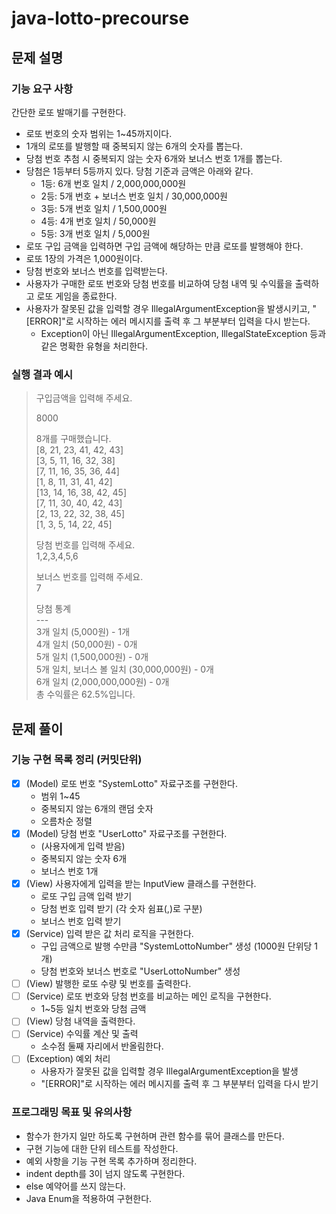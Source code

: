 # java-lotto-precourse

## 문제 설명
### 기능 요구 사항
간단한 로또 발매기를 구현한다.

- 로또 번호의 숫자 범위는 1~45까지이다.
- 1개의 로또를 발행할 때 중복되지 않는 6개의 숫자를 뽑는다.
- 당첨 번호 추첨 시 중복되지 않는 숫자 6개와 보너스 번호 1개를 뽑는다.
- 당첨은 1등부터 5등까지 있다. 당첨 기준과 금액은 아래와 같다. 
  - 1등: 6개 번호 일치 / 2,000,000,000원
  - 2등: 5개 번호 + 보너스 번호 일치 / 30,000,000원
  - 3등: 5개 번호 일치 / 1,500,000원
  - 4등: 4개 번호 일치 / 50,000원
  - 5등: 3개 번호 일치 / 5,000원
- 로또 구입 금액을 입력하면 구입 금액에 해당하는 만큼 로또를 발행해야 한다.
- 로또 1장의 가격은 1,000원이다.
- 당첨 번호와 보너스 번호를 입력받는다.
- 사용자가 구매한 로또 번호와 당첨 번호를 비교하여 당첨 내역 및 수익률을 출력하고 로또 게임을 종료한다.
- 사용자가 잘못된 값을 입력할 경우 IllegalArgumentException을 발생시키고, "[ERROR]"로 시작하는 에러 메시지를 출력 후 그 부분부터 입력을 다시 받는다.
  - Exception이 아닌 IllegalArgumentException, IllegalStateException 등과 같은 명확한 유형을 처리한다.

### 실행 결과 예시
<blockquote>
구입금액을 입력해 주세요.

8000

8개를 구매했습니다.  
[8, 21, 23, 41, 42, 43]  
[3, 5, 11, 16, 32, 38]  
[7, 11, 16, 35, 36, 44]  
[1, 8, 11, 31, 41, 42]  
[13, 14, 16, 38, 42, 45]  
[7, 11, 30, 40, 42, 43]  
[2, 13, 22, 32, 38, 45]  
[1, 3, 5, 14, 22, 45]  

당첨 번호를 입력해 주세요.  
1,2,3,4,5,6

보너스 번호를 입력해 주세요.  
7

당첨 통계  
    ---  
3개 일치 (5,000원) - 1개  
4개 일치 (50,000원) - 0개  
5개 일치 (1,500,000원) - 0개  
5개 일치, 보너스 볼 일치 (30,000,000원) - 0개  
6개 일치 (2,000,000,000원) - 0개  
총 수익률은 62.5%입니다.
</blockquote>

## 문제 풀이
### 기능 구현 목록 정리 (커밋단위)
- [x] (Model) 로또 번호 "SystemLotto" 자료구조를 구현한다. 
  - 범위 1~45
  - 중복되지 않는 6개의 랜덤 숫자
  - 오름차순 정렬
- [x] (Model) 당첨 번호 "UserLotto" 자료구조를 구현한다.
  - (사용자에게 입력 받음)
  - 중복되지 않는 숫자 6개
  - 보너스 번호 1개
- [x] (View) 사용자에게 입력을 받는 InputView 클래스를 구현한다. 
  - 로또 구입 금액 입력 받기
  - 당첨 번호 입력 받기 (각 숫자 쉼표(,)로 구분)
  - 보너스 번호 입력 받기
- [x] (Service) 입력 받은 값 처리 로직을 구현한다.
  - 구입 금액으로 발행 수만큼 "SystemLottoNumber" 생성 (1000원 단위당 1개)
  - 당첨 번호와 보너스 번호로 "UserLottoNumber" 생성
- [ ] (View) 발행한 로또 수량 및 번호를 출력한다.
- [ ] (Service) 로또 번호와 당첨 번호를 비교하는 메인 로직을 구현한다.
  - 1~5등 일치 번호와 당첨 금액
- [ ] (View) 당첨 내역을 출력한다.
- [ ] (Service) 수익률 계산 및 출력
  - 소수점 둘째 자리에서 반올림한다.
- [ ] (Exception) 예외 처리
  - 사용자가 잘못된 값을 입력할 경우 IllegalArgumentException을 발생
  - "[ERROR]"로 시작하는 에러 메시지를 출력 후 그 부분부터 입력을 다시 받기

### 프로그래밍 목표 및 유의사항
- 함수가 한가지 일만 하도록 구현하며 관련 함수를 묶어 클래스를 만든다.
- 구현 기능에 대한 단위 테스트를 작성한다.
- 예외 사항을 기능 구현 목록 추가하며 정리한다.
- indent depth를 3이 넘지 않도록 구현한다.
- else 예약어를 쓰지 않는다.
- Java Enum을 적용하여 구현한다.